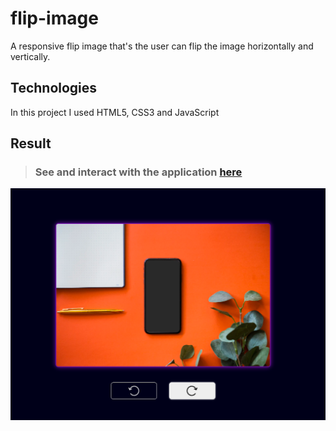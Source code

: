 # flip-image

A responsive flip image that's the user can flip the image horizontally and vertically.

## Technologies
In this project I used HTML5, CSS3 and JavaScript


## Result

> ### See and interact with the application [here](https://flip-image.vercel.app/) 
[![vercel.app](/public/assets/github-image.png)](https://flip-image.vercel.app/)
